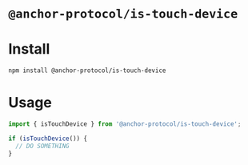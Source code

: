 # `@anchor-protocol/is-touch-device`

# Install

```sh
npm install @anchor-protocol/is-touch-device
```

# Usage

```js
import { isTouchDevice } from '@anchor-protocol/is-touch-device';

if (isTouchDevice()) {
  // DO SOMETHING
}
```
